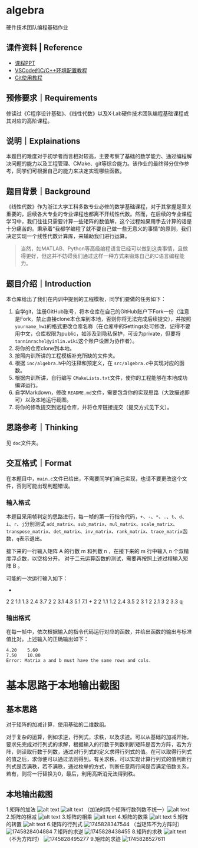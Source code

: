 
# algebra

硬件技术团队编程基础作业

## 课件资料 | Reference

* [课程PPT](https://tannin-1316822731.cos.ap-nanjing.myqcloud.com/2025-04-19-2025%E7%A1%AC%E4%BB%B6%E7%AC%AC%E4%B8%80%E6%AC%A1%E5%86%85%E8%AE%AD.pdf)
* [VSCode的C/C++环境配置教程](https://www.bilibili.com/video/BV1UZ421e7ty/?share_source=copy_web&vd_source=d82c2ec75577b6834f9f580f066180c1)
* [Git使用教程](https://www.bilibili.com/video/BV1og4y1u7XU/?share_source=copy_web&vd_source=d82c2ec75577b6834f9f580f066180c1)

## 预修要求｜Requirements

修读过《C程序设计基础》、《线性代数》以及X·Lab硬件技术团队编程基础课程或其对应的高阶课程。

## 说明｜Explainations

本题目的难度对于初学者而言相对较高，主要考察了基础的数学能力、通过编程解决问题的能力以及工程管理、CMake、git等综合能力。该作业的最终得分仅作参考，同学们可根据自己的能力来决定实现哪些函数。

## 题目背景｜Background

《线性代数》作为浙江大学工科多数专业必修的数学基础课程，对于其掌握是至关重要的，后续各大专业的专业课程也都离不开线性代数。然而，在后续的专业课程学习中，我们往往只需要计算一些矩阵的数值解，这个过程如果用手去计算的话是十分痛苦的。秉承着“我都学编程了就不要自己做一些无意义的事情”的原则，我们决定实现一个线性代数计算库，来辅助我们进行运算。

> 当然，如MATLAB、Python等高级编程语言已经可以做到这类事情，且做得更好，但这并不妨碍我们通过这样一种方式来锻炼自己的C语言编程能力。

## 题目介绍｜Introduction

本仓库给出了我们在内训中提到的工程模板，同学们要做的任务如下：

1. 自学git，注册GitHub账号，将本仓库在自己的GitHub账户下Fork一份（注意是Fork，禁止直接clone本仓库到本地，否则你将无法完成后续提交），并按照 `yourname_hw1`的格式更改仓库名称（在仓库中的Settings处可修改，记得不要用中文，仓库权限为public，如涉及到隐私保护，可设为private，但要将 `tanninrachel@yinlin.wiki`这个账户设置为协作者）。
2. 将你的仓库clone到本地。
3. 按照内训所讲的工程模板补充所缺的文件夹。
4. 根据 `inc/algebra.h`中的注释和预定义，在 `src/algebra.c`中实现对应的函数。
5. 根据内训所讲，自行编写 `CMakeLists.txt`文件，使你的工程能够在本地成功编译运行。
6. 自学Markdown，修改 `README.md`文件，需要包含你的实现思路（大致描述即可）以及本地运行截图。
7. 将你的修改提交到远程仓库，并将仓库链接提交（提交方式见下文）。

## 思路参考｜Thinking

见 `doc`文件夹。

## 交互格式｜Format

在本题目中，`main.c`文件已给出，不需要同学们自己实现，也请不要更改这个文件，否则可能出现判题错误。

### 输入格式

本题目采用帧判定的思路进行，每一帧的第一行指令代码，`+`、`-`、`*`、`.`、`t`、`d`、`i`、`r`、`j`分别测试 `add_matrix`、`sub_matrix`、`mul_matrix`、`scale_matrix`、`transpose_matrix`、`det_matrix`、`inv_matrix`、`rank_matrix`、`trace_matrix`函数，`q`表示退出。

接下来的一行输入矩阵 A 的行数 m 和列数 n ，在接下来的 m 行中输入 n 个双精度浮点数，以空格分开。 对于二元运算函数的测试，需要再按照上述过程输入矩阵 B 。

可能的一次运行输入如下：

+
2 2
1.1 1.3
2.4 3.7
2 2
3.1 4.3
5.1 7.1
+
2 2
1.1 1.2
2.4 3.5
2 3
1 2 2.1
3 2 3.3
q

### 输出格式

在每一帧中，依次根据输入的指令代码运行对应的函数，并给出函数的输出与标准值比对。上述输入的正确输出如下：

```
4.20    5.60  
7.50    10.80
Error: Matrix a and b must have the same rows and cols.
```

# 基本思路于本地输出截图

## 基本思路

对于矩阵的加减计算，使用基础的二维数组。

对于复杂的运算，例如求逆，行列式，求秩，以及求迹。可以从基础的加减开始，要求先完成对行列式的求解，根据输入的行数于列数判断矩阵是否为方阵，若为方阵，则读取行数于列数，通过对行列式的定义求得行列式的值。在可以取得行列式的值之后，求你便可以通过法则得到。有关求秩，可以实现计算行列式的值判断行列式是否满秩，若不满秩，通过枚举的方式，判断任意两行间是否满足倍数关系，若有，则将一行替换为0，最后，利用高斯消元法得到秩。

## 本地输出截图
1.矩阵的加法   ![alt text](<屏幕截图 2025-04-28 152253.png>)
              ![alt text](<屏幕截图 2025-04-28 152348.png>)
（加法时两个矩阵行数列数不统一）![alt text](<屏幕截图 2025-04-28 152444.png>)
2.矩阵的相减   ![alt text](<屏幕截图 2025-04-28 152541-1.png>)
3.矩阵的相乘   ![alt text](<屏幕截图 2025-04-28 152759.png>)
4.矩阵的数乘   ![alt text](<屏幕截图 2025-04-28 152834.png>)
5.矩阵的转置   ![alt text](<屏幕截图 2025-04-28 152941.png>)
6.矩阵的行列式 ![1745828347544](image/README/1745828347544.png)
（当矩阵不为方阵时）![1745828404884](image/README/1745828404884.png)
7.矩阵的求逆   ![1745828438455](image/README/1745828438455.png)
8.矩阵的求秩   ![alt text](<屏幕截图 2025-04-28 153141.png>)
（不为方阵时） ![1745828495277](image/README/1745828495277.png)
9.矩阵的求迹   ![1745828527611](image/README/1745828527611.png)